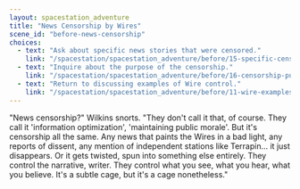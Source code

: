 ```yaml
---
layout: spacestation_adventure
title: "News Censorship by Wires"
scene_id: "before-news-censorship"
choices:
  - text: "Ask about specific news stories that were censored."
    link: "/spacestation/spacestation_adventure/before/15-specific-censored-news"
  - text: "Inquire about the purpose of the censorship."
    link: "/spacestation/spacestation_adventure/before/16-censorship-purpose"
  - text: "Return to discussing examples of Wire control."
    link: "/spacestation/spacestation_adventure/before/11-wire-examples"
---
```


"News censorship?" Wilkins snorts. "They don't call it that, of course. They call it 'information optimization', 'maintaining public morale'. But it's censorship all the same. Any news that paints the Wires in a bad light, any reports of dissent, any mention of independent stations like Terrapin... it just disappears. Or it gets twisted, spun into something else entirely. They control the narrative, writer. They control what you see, what you hear, what you believe. It's a subtle cage, but it's a cage nonetheless."
